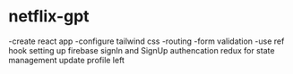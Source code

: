 # netflix-gpt
-create react app
-configure tailwind css
-routing
-form validation
-use ref hook
setting up firebase
signIn and SignUp authencation
redux for state management
update profile left